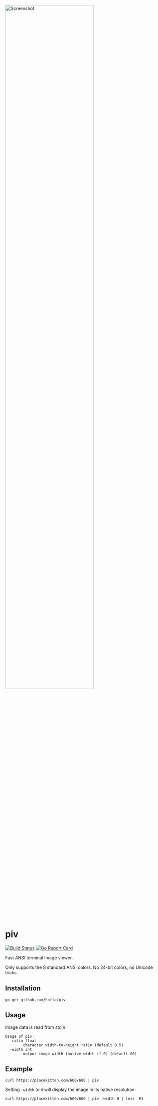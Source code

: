 <img src="https://i.imgur.com/Jp9nccS.png" alt="Screenshot" width="75%" />

# piv

[![Build Status](https://travis-ci.com/hoffa/piv.svg?branch=master)](https://travis-ci.com/hoffa/piv)
[![Go Report Card](https://goreportcard.com/badge/github.com/hoffa/piv)](https://goreportcard.com/report/github.com/hoffa/piv)

Fast ANSI terminal image viewer.

Only supports the 8 standard ANSI colors. No 24-bit colors, no Unicode tricks.

## Installation

```shell
go get github.com/hoffa/piv
```

## Usage

Image data is read from stdin.

```
Usage of piv:
  -ratio float
        character width-to-height ratio (default 0.5)
  -width int
        output image width (native width if 0) (default 80)
```

## Example

```shell
curl https://placekitten.com/600/600 | piv
```

Setting `-width` to `0` will display the image in its native resolution:

```shell
curl https://placekitten.com/600/600 | piv -width 0 | less -RS
```
